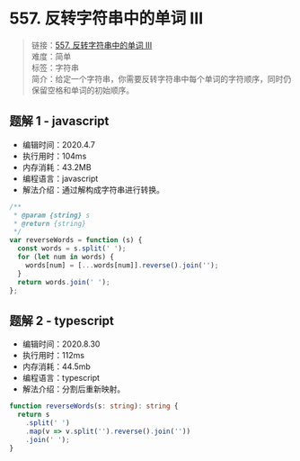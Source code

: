 # 557. 反转字符串中的单词 III

> 链接：[557. 反转字符串中的单词 III](https://leetcode-cn.com/problems/reverse-words-in-a-string-iii/)  
> 难度：简单  
> 标签：字符串  
> 简介：给定一个字符串，你需要反转字符串中每个单词的字符顺序，同时仍保留空格和单词的初始顺序。

## 题解 1 - javascript

- 编辑时间：2020.4.7
- 执行用时：104ms
- 内存消耗：43.2MB
- 编程语言：javascript
- 解法介绍：通过解构成字符串进行转换。

```javascript
/**
 * @param {string} s
 * @return {string}
 */
var reverseWords = function (s) {
  const words = s.split(' ');
  for (let num in words) {
    words[num] = [...words[num]].reverse().join('');
  }
  return words.join(' ');
};
```

## 题解 2 - typescript

- 编辑时间：2020.8.30
- 执行用时：112ms
- 内存消耗：44.5mb
- 编程语言：typescript
- 解法介绍：分割后重新映射。

```typescript
function reverseWords(s: string): string {
  return s
    .split(' ')
    .map(v => v.split('').reverse().join(''))
    .join(' ');
}
```
